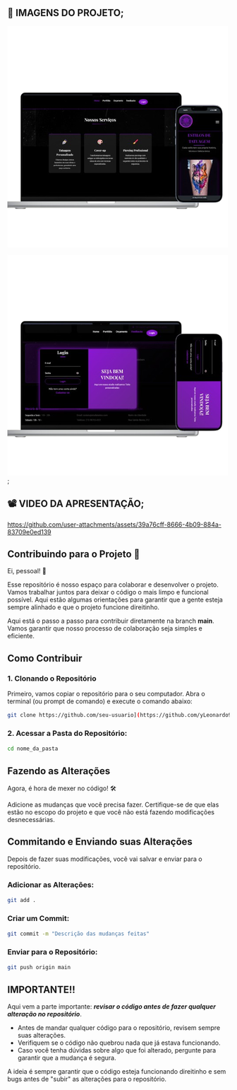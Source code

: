 ## 📸 IMAGENS DO PROJETO;

![Imagem do Projeto](.../../public/assets/images/mokup-1.png)

![imagem do projeto2](.../../public/assets/images/mokup-2.png);

## 📽️ VIDEO DA APRESENTAÇÃO;

https://github.com/user-attachments/assets/39a76cff-8666-4b09-884a-83709e0ed139

## Contribuindo para o Projeto 🚀

Ei, pessoal! 👋

Esse repositório é nosso espaço para colaborar e desenvolver o projeto. Vamos trabalhar juntos para deixar o código o mais limpo e funcional possível. Aqui estão algumas orientações para garantir que a gente esteja sempre alinhado e que o projeto funcione direitinho.

Aqui está o passo a passo para contribuir diretamente na branch **main**. Vamos garantir que nosso processo de colaboração seja simples e eficiente.

## Como Contribuir

### 1. Clonando o Repositório

Primeiro, vamos copiar o repositório para o seu computador. Abra o terminal (ou prompt de comando) e execute o comando abaixo:

```bash
git clone https://github.com/seu-usuario](https://github.com/yLeonardo99/Projeto-Integrador-Modelagem-de-Sistema-de-Software.git nome_da_pasta
```

### 2. Acessar a Pasta do Repositório:

```bash
cd nome_da_pasta
```

## Fazendo as Alterações

Agora, é hora de mexer no código! 🛠️

Adicione as mudanças que você precisa fazer. Certifique-se de que elas estão no escopo do projeto e que você não está fazendo modificações desnecessárias.

## Commitando e Enviando suas Alterações

Depois de fazer suas modificações, você vai salvar e enviar para o repositório.

### Adicionar as Alterações:

```bash
git add .
```

### Criar um Commit:

```bash
git commit -m "Descrição das mudanças feitas"
```

### Enviar para o Repositório:

```bash
git push origin main
````
## IMPORTANTE!!

Aqui vem a parte importante: ***revisar o código antes de fazer qualquer alteração no repositório***.

  - Antes de mandar qualquer código para o repositório, revisem sempre suas alterações.
  - Verifiquem se o código não quebrou nada que já estava funcionando.
  - Caso você tenha dúvidas sobre algo que foi alterado, pergunte para garantir que a mudança é segura.

A ideia é sempre garantir que o código esteja funcionando direitinho e sem bugs antes de "subir" as alterações para o repositório.

